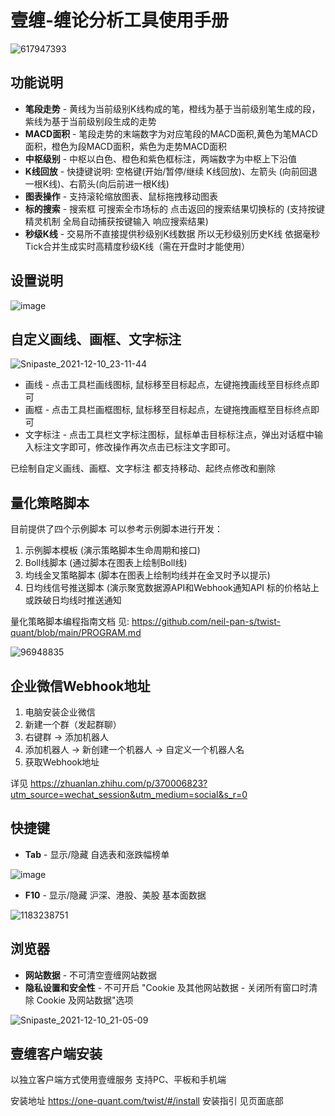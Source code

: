 
# 壹缠-缠论分析工具使用手册

![617947393](https://user-images.githubusercontent.com/2844717/144464627-e9854e0c-6aba-4274-9e86-b5035da29175.jpg)

## 功能说明

- **笔段走势** - 黄线为当前级别K线构成的笔，橙线为基于当前级别笔生成的段，紫线为基于当前级别段生成的走势
- **MACD面积** - 笔段走势的末端数字为对应笔段的MACD面积,黄色为笔MACD面积，橙色为段MACD面积，紫色为走势MACD面积
- **中枢级别** - 中枢以白色、橙色和紫色框标注，两端数字为中枢上下沿值
- **K线回放** - 快捷键说明: 空格键(开始/暂停/继续 K线回放)、左箭头 (向前回退一根K线)、右箭头(向后前进一根K线)
- **图表操作** - 支持滚轮缩放图表、鼠标拖拽移动图表
- **标的搜索** - 搜索框 可搜索全市场标的 点击返回的搜索结果切换标的 (支持按键精灵机制 全局自动捕获按键输入 响应搜索结果)
- **秒级K线** - 交易所不直接提供秒级别K线数据 所以无秒级别历史K线 依据毫秒Tick合并生成实时高精度秒级K线（需在开盘时才能使用）

## 设置说明

![image](https://user-images.githubusercontent.com/2844717/144468131-fa9701e7-8baa-4bf1-be99-0b2e3ad22a12.png)

## 自定义画线、画框、文字标注

![Snipaste_2021-12-10_23-11-44](https://user-images.githubusercontent.com/2844717/145596407-2cff9c4a-bc42-4fcf-b609-a550d0e568e1.png)

- 画线 - 点击工具栏画线图标, 鼠标移至目标起点，左键拖拽画线至目标终点即可
- 画框 - 点击工具栏画框图标, 鼠标移至目标起点，左键拖拽画框至目标终点即可
- 文字标注 - 点击工具栏文字标注图标，鼠标单击目标标注点，弹出对话框中输入标注文字即可，修改操作再次点击已标注文字即可。

已绘制自定义画线、画框、文字标注 都支持移动、起终点修改和删除

## 量化策略脚本

目前提供了四个示例脚本 可以参考示例脚本进行开发：
 
1. 示例脚本模板 (演示策略脚本生命周期和接口)
2. Boll线脚本 (通过脚本在图表上绘制Boll线)
3. 均线金叉策略脚本 (脚本在图表上绘制均线并在金叉时予以提示)
4. 日均线信号推送脚本 (演示聚宽数据源API和Webhook通知API 标的价格站上或跌破日均线时推送通知

量化策略脚本编程指南文档 见: https://github.com/neil-pan-s/twist-quant/blob/main/PROGRAM.md

![96948835](https://user-images.githubusercontent.com/2844717/144464811-bfa0a596-fc85-44df-9c6b-517b2dac754d.jpg)

## 企业微信Webhook地址

1. 电脑安装企业微信
2. 新建一个群（发起群聊）
3. 右键群 -> 添加机器人
4. 添加机器人 -> 新创建一个机器人 -> 自定义一个机器人名
5. 获取Webhook地址

详见 https://zhuanlan.zhihu.com/p/370006823?utm_source=wechat_session&utm_medium=social&s_r=0

## 快捷键

- **Tab** - 显示/隐藏 自选表和涨跌幅榜单 

![image](https://user-images.githubusercontent.com/2844717/144465470-6bbfd8ae-5453-4d60-864f-80ae9863fc8f.png)

- **F10** - 显示/隐藏 沪深、港股、美股 基本面数据 

![1183238751](https://user-images.githubusercontent.com/2844717/144464712-be8d61cc-bf05-4f41-9e41-059bef4be331.jpg)

## 浏览器

- **网站数据** - 不可清空壹缠网站数据
- **隐私设置和安全性** - 不可开启 "Cookie 及其他网站数据 - 关闭所有窗口时清除 Cookie 及网站数据"选项

![Snipaste_2021-12-10_21-05-09](https://user-images.githubusercontent.com/2844717/145578619-94eaed07-4ad9-4c09-96ab-7fc21756d5de.png)

## 壹缠客户端安装

以独立客户端方式使用壹缠服务 支持PC、平板和手机端 

安装地址 https://one-quant.com/twist/#/install
安装指引 见页面底部


